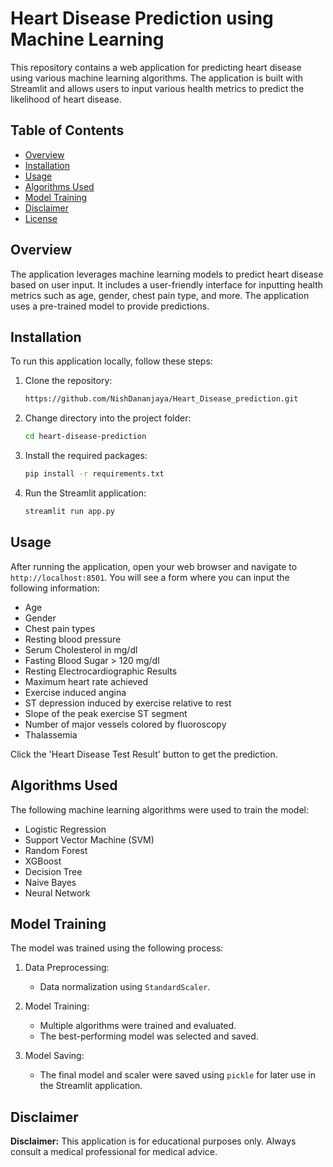 # Heart Disease Prediction using Machine Learning

This repository contains a web application for predicting heart disease using various machine learning algorithms. The application is built with Streamlit and allows users to input various health metrics to predict the likelihood of heart disease.

## Table of Contents

- [Overview](#overview)
- [Installation](#installation)
- [Usage](#usage)
- [Algorithms Used](#algorithms-used)
- [Model Training](#model-training)
- [Disclaimer](#disclaimer)
- [License](#license)

## Overview

The application leverages machine learning models to predict heart disease based on user input. It includes a user-friendly interface for inputting health metrics such as age, gender, chest pain type, and more. The application uses a pre-trained model to provide predictions.

## Installation

To run this application locally, follow these steps:

1. Clone the repository:
    ```sh
    https://github.com/NishDananjaya/Heart_Disease_prediction.git
    ```

2. Change directory into the project folder:
    ```sh
    cd heart-disease-prediction
    ```

3. Install the required packages:
    ```sh
    pip install -r requirements.txt
    ```

4. Run the Streamlit application:
    ```sh
    streamlit run app.py
    ```

## Usage

After running the application, open your web browser and navigate to `http://localhost:8501`. You will see a form where you can input the following information:

- Age
- Gender
- Chest pain types
- Resting blood pressure
- Serum Cholesterol in mg/dl
- Fasting Blood Sugar > 120 mg/dl
- Resting Electrocardiographic Results
- Maximum heart rate achieved
- Exercise induced angina
- ST depression induced by exercise relative to rest
- Slope of the peak exercise ST segment
- Number of major vessels colored by fluoroscopy
- Thalassemia

Click the 'Heart Disease Test Result' button to get the prediction.

## Algorithms Used

The following machine learning algorithms were used to train the model:

- Logistic Regression
- Support Vector Machine (SVM)
- Random Forest
- XGBoost
- Decision Tree
- Naive Bayes
- Neural Network

## Model Training

The model was trained using the following process:

1. Data Preprocessing:
    - Data normalization using `StandardScaler`.

2. Model Training:
    - Multiple algorithms were trained and evaluated.
    - The best-performing model was selected and saved.

3. Model Saving:
    - The final model and scaler were saved using `pickle` for later use in the Streamlit application.

## Disclaimer

**Disclaimer:** This application is for educational purposes only. Always consult a medical professional for medical advice.

